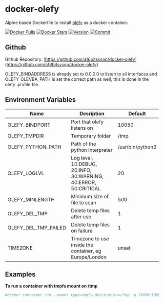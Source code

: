 # docker-olefy
Alpine based Dockerfile to install [olefy](https://github.com/HeinleinSupport/olefy) as a docker container.

[![Docker Pulls](https://img.shields.io/docker/pulls/a16bitsysop/olefy.svg?style=flat-square)](https://hub.docker.com/r/a16bitsysop/olefy/)
[![Docker Stars](https://img.shields.io/docker/stars/a16bitsysop/olefy.svg?style=flat-square)](https://hub.docker.com/r/a16bitsysop/olefy/)
[![Version](https://images.microbadger.com/badges/version/a16bitsysop/olefy.svg)](https://microbadger.com/images/a16bitsysop/olefy "Get your own version badge on microbadger.com")
[![Commit](https://images.microbadger.com/badges/commit/a16bitsysop/olefy.svg)](https://microbadger.com/images/a16bitsysop/olefy "Get your own commit badge on microbadger.com")

## Github
Github Repository: [https://github.com/a16bitsysop/docker-olefy](https://github.com/a16bitsysop/docker-olefy)

OLEFY_BINDADDRESS is already set to 0.0.0.0 to listen to all interfaces and OLEFY_OLEVBA_PATH is set the correct path as well, this is done in the olefy .profile file.

## Environment Variables
| Name                 | Desription                                                      | Default                |
| -------------------- | --------------------------------------------------------------- | ---------------------- |
| OLEFY_BINDPORT       | Port that olefy listens on                                      | 10050                  |
| OLEFY_TMPDIR         | Temporary folder                                                | /tmp                   |
| OLEFY_PYTHON_PATH    | Path of the python interpreter                                  | /usr/bin/python3       |
| OLEFY_LOGLVL         | Log level, 10:DEBUG, 20:INFO, 30:WARNING, 40:ERROR, 50:CRITICAL | 20                     |
| OLEFY_MINLENGTH      | Minimum size of file to scan                                    | 500                    |
| OLEFY_DEL_TMP        | Delete temp files after use                                     | 1                      |
| OLEFY_DEL_TMP_FAILED | Delete temp files on failure                                    | 1                      |
| TIMEZONE             | Timezone to use inside the container, eg Europe/London          | unset                  |

## Examples
**To run a container with tmpfs mount on /tmp**
```bash
#docker container run --mount type=tmpfs,destination=/tmp -p 10050:10050 -d --name olefy a16bitsysop/olefy
```
